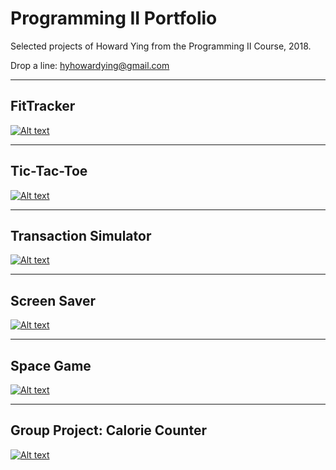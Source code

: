 # Programming II Portfolio
Selected projects of Howard Ying from the Programming II Course, 2018.

Drop a line: 
[hyhowardying@gmail.com](mailto:hyhowardying@gmail.com)

---
## FitTracker
[![Alt text](https://howardying.github.io/Programming2Portfolio/img/fitTracker.png "Fitness Tracker")](https://howardying.github.io/Programming2Portfolio/fitTracker)

---
## Tic-Tac-Toe
[![Alt text](https://howardying.github.io/Programming2Portfolio/img/ticTac.png "Tic-Tac-Toe")](https://howardying.github.io/Programming2Portfolio/ticTacToe)

---
## Transaction Simulator
[![Alt text](https://howardying.github.io/Programming2Portfolio/img/transactionSim.png "Transaction Simulator")](https://howardying.github.io/Programming2Portfolio/transactionSim)

---
## Screen Saver
[![Alt text](https://howardying.github.io/Programming1Portfolio/Images/screenSaver.png "Screen Saver")](https://howardying.github.io/Programming1Portfolio/screenSaver)

---
## Space Game
[![Alt text](https://howardying.github.io/Programming1Portfolio/Images/spaceGame.png "Space Game")](https://howardying.github.io/Programming1Portfolio/spaceGame)

---
## Group Project: Calorie Counter
[![Alt text](https://howardying.github.io/Programming1Portfolio/Images/calorieCounter.png "Calorie Counter")](https://howardying.github.io/Programming1Portfolio/calorieCounter)
